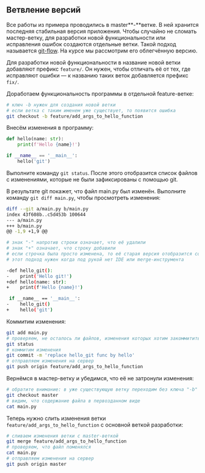 ## Ветвление версий

Все работы из примера проводились в master**-**ветке. В ней хранится последняя стабильная версия приложения. Чтобы случайно не сломать мастер-ветку, для разработки новой функциональности или исправления ошибок создаются отдельные ветки. Такой подход называется [git-flow](https://habr.com/ru/company/flant/blog/491320/). На курсе мы рассмотрим его облегчённую версию.

Для разработки новой функциональности в название новой ветки добавляют префикс `feature/`. Он нужен, чтобы отличать её от тех, где исправляют ошибки — к названию таких веток добавляется префикс `fix/`.

Доработаем функциональность программы в отдельной feature-ветке:

```bash
# ключ -b нужен для создания новой ветки 
# если ветка с таким именем уже существует, то появится ошибка
git checkout -b feature/add_args_to_hello_function
```

Внесём изменения в программу:

```python
def hello(name: str):
    print(f'Hello {name}!')

if __name__ == '__main__':
    hello('git')
```

Выполните команду `git status`. После этого отобразится список файлов с изменениями, которые не были зафиксированы с помощью git.

В результате git покажет, что файл main.py был изменён. Выполните команду `git diff main.py`, чтобы просмотреть изменения: 

```bash
diff --git a/main.py b/main.py
index 43f608b..c5d453b 100644
--- a/main.py
+++ b/main.py
@@ -1,9 +1,9 @@

# знак "-" напротив строки означает, что её удалили
# знак "+" означает, что строку добавили 
# если строчка была просто изменена, то её старая версия отобразится со знаком "-", а новая — со знаком "+"
# этот подход нужен когда под рукой нет IDE или merge-инструмента

-def hello_git():
-    print('Hello git!')
+def hello(name: str):
+    print(f'Hello {name}!')

 if __name__ == '__main__':
-    hello_git()
+    hello('git')
```

Коммитим изменения:

```bash
git add main.py
# проверяем, не осталось ли файлов, изменения которых хотим закоммитить
git status 
# коммитим изменения
git commit -m 'replace hello_git func by hello'
# отправляем изменения на сервер
git push origin feature/add_args_to_hello_function
```

Вернёмся в мастер-ветку и убедимся, что её не затронули изменения:

```bash
# обратите внимание: в уже существующую ветку переходим без ключа "-b"
git checkout master
# видим, что содержание файла в первозданном виде
cat main.py 
```

Теперь нужно слить изменения ветки `feature/add_args_to_hello_function` с основной веткой разработки:

```bash
# сливаем изменения ветки с master-веткой
git merge feature/add_args_to_hello_function
# проверяем, что файл поменялся
cat main.py
# отправляем изменения на сервер
git push origin master
```